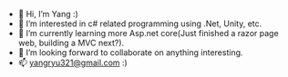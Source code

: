 - 👋 Hi, I’m Yang :)
- 👀 I’m interested in c# related programming using .Net, Unity, etc.
- 🌱 I’m currently learning more Asp.net core(Just finished a razor page web, building a MVC next?).
- 💞️ I’m looking forward to collaborate on anything interesting.
- 📫 yangryu321@gmail.com :)

<!---
yangryu321/yangryu321 is a ✨ special ✨ repository because its `README.md` (this file) appears on your GitHub profile.
You can click the Preview link to take a look at your changes.
--->
